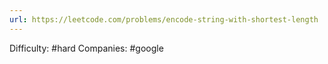 ```yaml
---
url: https://leetcode.com/problems/encode-string-with-shortest-length
---
```


Difficulty: #hard
Companies: #google